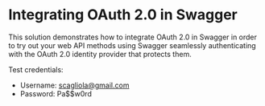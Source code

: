 # Integrating OAuth 2.0 in Swagger

This solution demonstrates how to integrate OAuth 2.0 in Swagger in order to try out your web API methods using Swagger seamlessly authenticating with the OAuth 2.0 identity provider that protects them.

Test credentials:

- Username: scagliola@gmail.com
- Password: Pa$$w0rd


